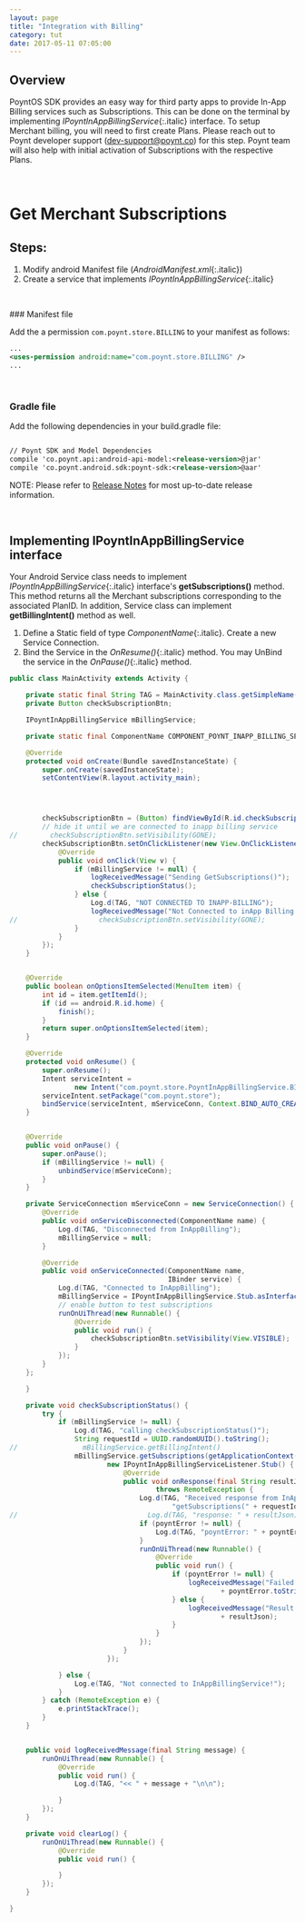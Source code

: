 ```yaml
---
layout: page
title: "Integration with Billing"
category: tut
date: 2017-05-11 07:05:00
---
```

## Overview
PoyntOS SDK provides an easy way for third party apps to provide In-App Billing services such as Subscriptions. This can be done on the terminal by implementing _IPoyntInAppBillingService_{:.italic} interface. To setup Merchant billing, you will need to first create Plans. Please reach out to Poynt developer support (dev-support@poynt.co) for this step. Poynt team will also help with initial activation of Subscriptions with the respective Plans.

<p>&nbsp;</p>

# Get Merchant Subscriptions
## Steps:
1. Modify android Manifest file (_AndroidManifest.xml_{:.italic})
2. Create a service that implements _IPoyntInAppBillingService_{:.italic}


<p>&nbsp;</p>
### Manifest file

Add the a permission `com.poynt.store.BILLING` to your manifest as follows:

~~~xml
...
<uses-permission android:name="com.poynt.store.BILLING" />
...
~~~
<p>&nbsp;</p>

### Gradle file
Add the following dependencies in your build.gradle file:
~~~xml

// Poynt SDK and Model Dependencies
compile 'co.poynt.api:android-api-model:<release-version>@jar'
compile 'co.poynt.android.sdk:poynt-sdk:<release-version>@aar'

~~~
NOTE: Please refer to [Release Notes](https://poynt.github.io/developer/ref/release-notes.html) for  most up-to-date release information.

<p>&nbsp;</p>

## Implementing IPoyntInAppBillingService interface
Your Android Service class needs to implement _IPoyntInAppBillingService_{:.italic} interface's **getSubscriptions()** method. This method returns all the Merchant subscriptions corresponding to the associated PlanID. In addition, Service class can implement **getBillingIntent()** method as well.

1. Define a Static field of type _ComponentName_{:.italic}. Create a new Service Connection.
2. Bind the Service in the _OnResume()_{:.italic} method. You may UnBind the service in the _OnPause()_{:.italic} method.


~~~java
public class MainActivity extends Activity {

    private static final String TAG = MainActivity.class.getSimpleName();
    private Button checkSubscriptionBtn;

    IPoyntInAppBillingService mBillingService;

    private static final ComponentName COMPONENT_POYNT_INAPP_BILLING_SERVICE = new ComponentName("com.poynt.store", "co.poynt.os.services.v1.IPoyntInAppBillingService");

    @Override
    protected void onCreate(Bundle savedInstanceState) {
        super.onCreate(savedInstanceState);
        setContentView(R.layout.activity_main);




        checkSubscriptionBtn = (Button) findViewById(R.id.checkSubscriptionBtn);
        // hide it until we are connected to inapp billing service
//        checkSubscriptionBtn.setVisibility(GONE);
        checkSubscriptionBtn.setOnClickListener(new View.OnClickListener() {
            @Override
            public void onClick(View v) {
                if (mBillingService != null) {
                    logReceivedMessage("Sending GetSubscriptions()");
                    checkSubscriptionStatus();
                } else {
                    Log.d(TAG, "NOT CONNECTED TO INAPP-BILLING");
                    logReceivedMessage("Not Connected to inApp Billing Service");
//                    checkSubscriptionBtn.setVisibility(GONE);
                }
            }
        });
    }


    @Override
    public boolean onOptionsItemSelected(MenuItem item) {
        int id = item.getItemId();
        if (id == android.R.id.home) {
            finish();
        }
        return super.onOptionsItemSelected(item);
    }

    @Override
    protected void onResume() {
        super.onResume();
        Intent serviceIntent =
                new Intent("com.poynt.store.PoyntInAppBillingService.BIND");
        serviceIntent.setPackage("com.poynt.store");
        bindService(serviceIntent, mServiceConn, Context.BIND_AUTO_CREATE);
    }


    @Override
    public void onPause() {
        super.onPause();
        if (mBillingService != null) {
            unbindService(mServiceConn);
        }
    }

    private ServiceConnection mServiceConn = new ServiceConnection() {
        @Override
        public void onServiceDisconnected(ComponentName name) {
            Log.d(TAG, "Disconnected from InAppBilling");
            mBillingService = null;
        }

        @Override
        public void onServiceConnected(ComponentName name,
                                       IBinder service) {
            Log.d(TAG, "Connected to InAppBilling");
            mBillingService = IPoyntInAppBillingService.Stub.asInterface(service);
            // enable button to test subscriptions
            runOnUiThread(new Runnable() {
                @Override
                public void run() {
                    checkSubscriptionBtn.setVisibility(View.VISIBLE);
                }
            });
        }
    };

    }

    private void checkSubscriptionStatus() {
        try {
            if (mBillingService != null) {
                Log.d(TAG, "calling checkSubscriptionStatus()");
                String requestId = UUID.randomUUID().toString();
//                mBillingService.getBillingIntent()
                mBillingService.getSubscriptions(getApplicationContext().getPackageName(), requestId,
                        new IPoyntInAppBillingServiceListener.Stub() {
                            @Override
                            public void onResponse(final String resultJson, final PoyntError poyntError, String requestId)
                                    throws RemoteException {
                                Log.d(TAG, "Received response from InAppBillingService for " +
                                        "getSubscriptions(" + requestId + ")");
//                                Log.d(TAG, "response: " + resultJson);
                                if (poyntError != null) {
                                    Log.d(TAG, "poyntError: " + poyntError.toString());
                                }
                                runOnUiThread(new Runnable() {
                                    @Override
                                    public void run() {
                                        if (poyntError != null) {
                                            logReceivedMessage("Failed to obtain subscriptions: "
                                                    + poyntError.toString());
                                        } else {
                                            logReceivedMessage("Result for get subscriptions: "
                                                    + resultJson);
                                        }
                                    }
                                });
                            }
                        });

            } else {
                Log.e(TAG, "Not connected to InAppBillingService!");
            }
        } catch (RemoteException e) {
            e.printStackTrace();
        }
    }


    public void logReceivedMessage(final String message) {
        runOnUiThread(new Runnable() {
            @Override
            public void run() {
                Log.d(TAG, "<< " + message + "\n\n");

            }
        });
    }

    private void clearLog() {
        runOnUiThread(new Runnable() {
            @Override
            public void run() {

            }
        });
    }

}

~~~
